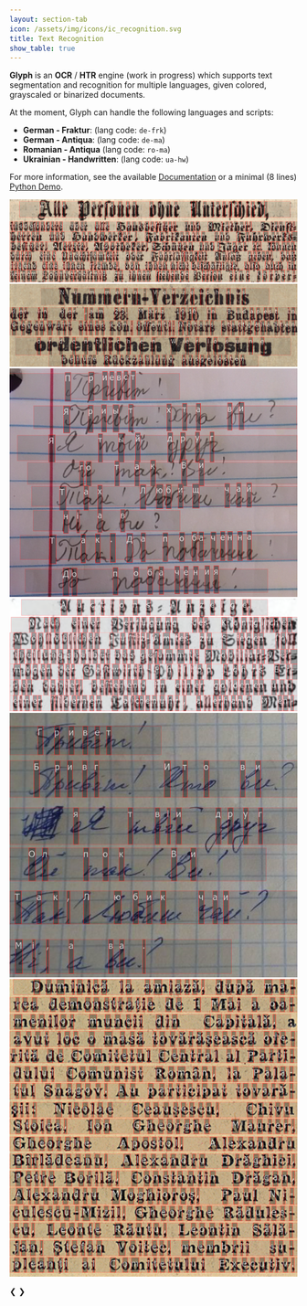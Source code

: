```yaml
---
layout: section-tab
icon: /assets/img/icons/ic_recognition.svg
title: Text Recognition
show_table: true
---
```


**Glyph** is an **OCR** / **HTR** engine (work in progress) which supports text segmentation and recognition for multiple languages, given colored, grayscaled or binarized documents.

At the moment, Glyph can handle the following languages and scripts:
- **German - Fraktur**: (lang code: `de-frk`)
- **German - Antiqua**: (lang code: `de-ma`)
- **Romanian - Antiqua** (lang code: `ro-ma`)
- **Ukrainian - Handwritten**: (lang code: `ua-hw`)


For more information, see the available [Documentation](/glyph/glyph-api-documentation) or a minimal (8 lines) [Python Demo](https://colab.research.google.com/drive/1Ld9f0I_Wl74EH16fUVneKmIavPept5C8?usp=sharing).


<div class="slideshow-container">
  <div class="slide fade">
    <img src="/assets/img/index_sections/text_recognition/frk-demo1.png">
  </div>

  <div class="slide fade">
    <img src="/assets/img/index_sections/text_recognition/ma-demo1.png">
  </div>

  <div class="slide fade">
    <img src="/assets/img/index_sections/text_recognition/hw-demo1.png">
  </div>

  <div class="slide fade">
    <img src="/assets/img/index_sections/text_recognition/frk-demo2.png">
  </div>

  <div class="slide fade">
    <img src="/assets/img/index_sections/text_recognition/hw-demo2.png">
  </div>

  <div class="slide fade">
    <img src="/assets/img/index_sections/text_recognition/ma-demo2.png">
  </div>

  <span class="prev" onclick="plusSlides(-1)">&#10094;</span>
  <span class="next" onclick="plusSlides(1)">&#10095;</span>
</div>